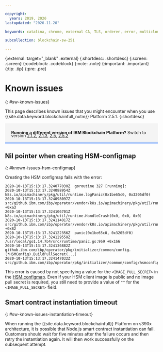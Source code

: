 ```yaml
---

copyright:
  years: 2019, 2020
lastupdated: "2020-11-20"

keywords: catalina, chrome, external CA, TLS, orderer, error, multicloud

subcollection: blockchain-sw-251

---
```


{:external: target="_blank" .external}
{:shortdesc: .shortdesc}
{:screen: .screen}
{:codeblock: .codeblock}
{:note: .note}
{:important: .important}
{:tip: .tip}
{:pre: .pre}

# Known issues
{: #sw-known-issues}

This page describes known issues that you might encounter when you use {{site.data.keyword.blockchainfull_notm}} Platform 2.5.1.
{:shortdesc}

<div style="background-color: #f4f4f4; padding-left: 20px; border-bottom: 2px solid #0f62fe; padding-top: 12px; padding-bottom: 4px; margin-bottom: 16px;">
  <p style="line-height: 10px;">
    <strong>Running a different version of IBM Blockchain Platform?</strong> Switch to version
    <a href="/docs/blockchain-sw?topic=blockchain-sw-sw-known-issues">2.1.2</a>,
    <a href="/docs/blockchain-sw-213?topic=blockchain-sw-213-sw-known-issues">2.1.3</a>,
    <a href="/docs/blockchain-sw-25?topic=blockchain-sw-25-sw-known-issues">2.5</a>,
    <a href="/docs/blockchain-sw-252?topic=blockchain-sw-252-sw-known-issues">2.5.2</a>
    </p>
</div>





## Nil pointer when creating HSM-configmap
{: #known-issues-hsm-configmap}

Creating the HSM configmap fails with the error:
```
2020-10-13T15:13:17.324077030Z  goroutine 327 [running]:
2020-10-13T15:13:17.324088954Z  k8s.io/apimachinery/pkg/util/runtime.logPanic(0x1be65c0, 0x3205df0)
2020-10-13T15:13:17.324098097Z      src/github.ibm.com/ibp/operator/vendor/k8s.io/apimachinery/pkg/util/runtime/runtime.go:74 +0xa3
2020-10-13T15:13:17.324106701Z  k8s.io/apimachinery/pkg/util/runtime.HandleCrash(0x0, 0x0, 0x0)
2020-10-13T15:13:17.324114817Z      src/github.ibm.com/ibp/operator/vendor/k8s.io/apimachinery/pkg/util/runtime/runtime.go:48 +0x82
2020-10-13T15:13:17.324122356Z  panic(0x1be65c0, 0x3205df0)
2020-10-13T15:13:17.324129558Z      /usr/local/go1.14.7b4/src/runtime/panic.go:969 +0x166
2020-10-13T15:13:17.324136882Z  github.ibm.com/ibp/operator/pkg/initializer/common/config.(*HSMConfig).BuildPullSecret(...)
2020-10-13T15:13:17.324147032Z      src/github.ibm.com/ibp/operator/pkg/initializer/common/config/hsmconfig.go:97
```

This error is caused by not specifying a value for the `<IMAGE_PULL_SECRET>` in the [HSM configmap](/docs/blockchain-sw-251?topic=blockchain-sw-251-ibp-console-adv-deployment#ibp-console-adv-deployment-hsm-configmap). Even if your HSM client image is public and no image pull secret is required, you still need to provide a value of `""` for the `<IMAGE_PULL_SECRET>` field.



## Smart contract instantiation timeout
{: #sw-known-issues-instantiation-timeout}

When running the {{site.data.keyword.blockchainfull}} Platform on s390x architecture, it is possible that Node.js smart contract instantiation can fail. Customers should wait for five minutes after the failure occurs and then retry the instantiation again. It will then work successfully on the subsequent attempt.
